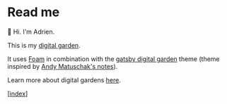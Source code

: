 # Read me 

👋 Hi. I'm Adrien.

This is my [digital garden](https://adrien-perello.github.io/digital-garden).

It uses [Foam](https://foambubble.github.io/foam/) in combination with the [gatsby digital garden](https://github.com/mathieudutour/gatsby-digital-garden) theme (theme inspired by [Andy Matuschak's notes](https://notes.andymatuschak.org/About_these_notes)).

Learn more about digital gardens [here](https://github.com/MaggieAppleton/digital-gardeners).

[[index]]

[//begin]: # "Autogenerated link references for markdown compatibility"
[index]: index.md "Index"
[//end]: # "Autogenerated link references"